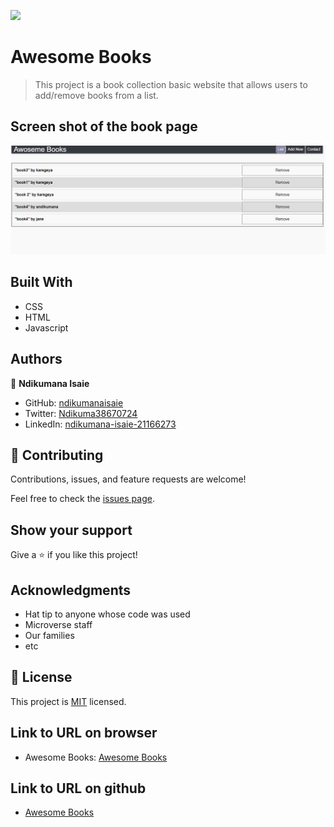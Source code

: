 ![](https://img.shields.io/badge/Microverse-blueviolet)

# Awesome Books

> This project is a book collection basic website that allows users to add/remove books from a list.

## Screen shot of the book page

![awosome books](https://github.com/ndikumanaisaie/awesome-books/blob/main/images/shot.png)
## Built With
- CSS
- HTML
- Javascript

## Authors

👤 **Ndikumana Isaie**

- GitHub: [ndikumanaisaie](https://github.com/ndikumanaisaie)
- Twitter: [Ndikuma38670724](https://twitter.com/Ndikuma38670724)
- LinkedIn: [ndikumana-isaie-21166273](https://www.linkedin.com/in/ndikumana-isaie-21166273/)

## 🤝 Contributing

Contributions, issues, and feature requests are welcome!

Feel free to check the [issues page](../../issues/).

## Show your support

Give a ⭐️ if you like this project!

## Acknowledgments

- Hat tip to anyone whose code was used
- Microverse staff
- Our families
- etc

## 📝 License

This project is [MIT](./MIT.md) licensed.

## Link to URL on browser
- Awesome Books: [Awesome Books](https://ndikumanaisaie.github.io/awesome-books/)
## Link to URL on github
- [Awesome Books](https://github.com/ndikumanaisaie/awesome-books)
